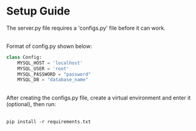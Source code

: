 # Setup Guide

The server.py file requires a 'configs.py' file before it can work.<br/><br/>

Format of config.py shown below:
```python
class Config:
    MYSQL_HOST = 'localhost'
    MYSQL_USER = 'root'
    MYSQL_PASSWORD = "password"
    MYSQL_DB = "database_name"
```
<br/>
After creating the configs.py file, create a virtual environment and enter it (optional), then run:<br/><br/>

```
pip install -r requirements.txt
```
